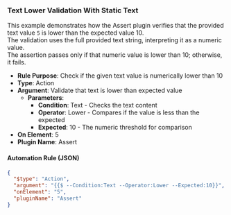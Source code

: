 ### Text Lower Validation With Static Text

This example demonstrates how the Assert plugin verifies that the provided text value `5` is lower than the expected value 10.  
The validation uses the full provided text string, interpreting it as a numeric value.  
The assertion passes only if that numeric value is lower than 10; otherwise, it fails.

- **Rule Purpose**: Check if the given text value is numerically lower than 10  
- **Type**: Action  
- **Argument**: Validate that text is lower than expected value  
  - **Parameters**:  
    - **Condition**: Text - Checks the text content  
    - **Operator**: Lower - Compares if the value is less than the expected  
    - **Expected**: 10 - The numeric threshold for comparison  
- **On Element**: 5  
- **Plugin Name**: Assert  

#### Automation Rule (JSON)

```json
{
  "$type": "Action",
  "argument": "{{$ --Condition:Text --Operator:Lower --Expected:10}}",
  "onElement": "5",
  "pluginName": "Assert"
}
```
